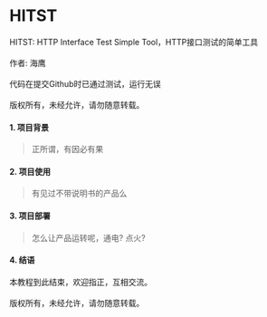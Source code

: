 # HITST
>
HITST: HTTP Interface Test Simple Tool，HTTP接口测试的简单工具<br/><br/>
作者: 海鹰<br/><br/>
代码在提交Github时已通过测试，运行无误<br/><br/>
版权所有，未经允许，请勿随意转载。

#### 1. 项目背景
> 正所谓，有因必有果

#### 2. 项目使用
> 有见过不带说明书的产品么

#### 3. 项目部署
> 怎么让产品运转呢，通电? 点火?

#### 4. 结语
>
本教程到此结束，欢迎指正，互相交流。<br/><br/>
版权所有，未经允许，请勿随意转载。
